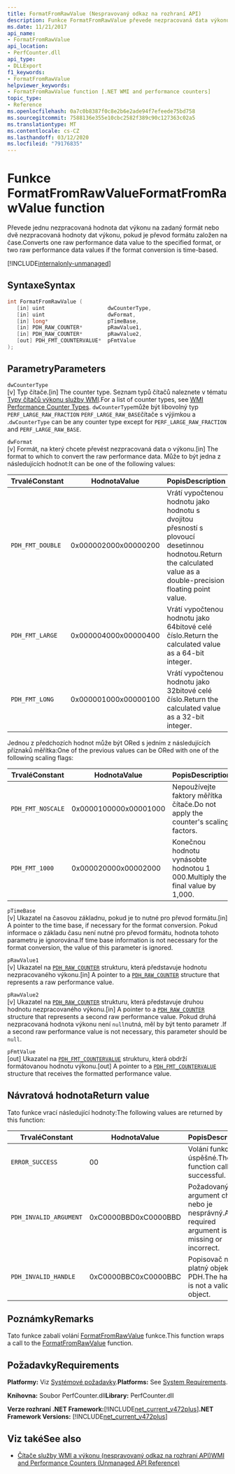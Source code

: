 ```yaml
---
title: FormatFromRawValue (Nespravovaný odkaz na rozhraní API)
description: Funkce FormatFromRawValue převede nezpracovaná data výkonu do určeného formátu.
ms.date: 11/21/2017
api_name:
- FormatFromRawValue
api_location:
- PerfCounter.dll
api_type:
- DLLExport
f1_keywords:
- FormatFromRawValue
helpviewer_keywords:
- FormatFromRawValue function [.NET WMI and performance counters]
topic_type:
- Reference
ms.openlocfilehash: 0a7c0b8387f0c8e2b6e2ade94f7efeede75bd758
ms.sourcegitcommit: 7588136e355e10cbc2582f389c90c127363c02a5
ms.translationtype: MT
ms.contentlocale: cs-CZ
ms.lasthandoff: 03/12/2020
ms.locfileid: "79176835"
---
```

# <a name="formatfromrawvalue-function"></a><span data-ttu-id="66577-103">Funkce FormatFromRawValue</span><span class="sxs-lookup"><span data-stu-id="66577-103">FormatFromRawValue function</span></span>
<span data-ttu-id="66577-104">Převede jednu nezpracovaná hodnota dat výkonu na zadaný formát nebo dvě nezpracovaná hodnoty dat výkonu, pokud je převod formátu založen na čase.</span><span class="sxs-lookup"><span data-stu-id="66577-104">Converts one raw performance data value to the specified format, or two raw performance data values if the format conversion is time-based.</span></span>

[!INCLUDE[internalonly-unmanaged](../../../../includes/internalonly-unmanaged.md)]

## <a name="syntax"></a><span data-ttu-id="66577-105">Syntaxe</span><span class="sxs-lookup"><span data-stu-id="66577-105">Syntax</span></span>

```cpp
int FormatFromRawValue (
   [in] uint                    dwCounterType,
   [in] uint                    dwFormat,
   [in] long*                   pTimeBase,
   [in] PDH_RAW_COUNTER*        pRawValue1,
   [in] PDH_RAW_COUNTER*        pRawValue2,
   [out] PDH_FMT_COUNTERVALUE*  pFmtValue
);
```

## <a name="parameters"></a><span data-ttu-id="66577-106">Parametry</span><span class="sxs-lookup"><span data-stu-id="66577-106">Parameters</span></span>

`dwCounterType`\
<span data-ttu-id="66577-107">[v] Typ čítače.</span><span class="sxs-lookup"><span data-stu-id="66577-107">[in] The counter type.</span></span> <span data-ttu-id="66577-108">Seznam typů čítačů naleznete v tématu [Typy čítačů výkonu služby WMI](/windows/desktop/WmiSdk/wmi-performance-counter-types).</span><span class="sxs-lookup"><span data-stu-id="66577-108">For a list of counter types, see [WMI Performance Counter Types](/windows/desktop/WmiSdk/wmi-performance-counter-types).</span></span> <span data-ttu-id="66577-109">`dwCounterType`může být libovolný typ `PERF_LARGE_RAW_FRACTION` `PERF_LARGE_RAW_BASE`čítače s výjimkou a .</span><span class="sxs-lookup"><span data-stu-id="66577-109">`dwCounterType` can be any counter type except for `PERF_LARGE_RAW_FRACTION` and `PERF_LARGE_RAW_BASE`.</span></span>

`dwFormat`\
<span data-ttu-id="66577-110">[v] Formát, na který chcete převést nezpracovaná data o výkonu.</span><span class="sxs-lookup"><span data-stu-id="66577-110">[in] The format to which to convert the raw performance data.</span></span> <span data-ttu-id="66577-111">Může to být jedna z následujících hodnot:</span><span class="sxs-lookup"><span data-stu-id="66577-111">It can be one of the following values:</span></span>

|<span data-ttu-id="66577-112">Trvalé</span><span class="sxs-lookup"><span data-stu-id="66577-112">Constant</span></span>  |<span data-ttu-id="66577-113">Hodnota</span><span class="sxs-lookup"><span data-stu-id="66577-113">Value</span></span>  |<span data-ttu-id="66577-114">Popis</span><span class="sxs-lookup"><span data-stu-id="66577-114">Description</span></span> |
|---------|---------|---------|
| `PDH_FMT_DOUBLE` |<span data-ttu-id="66577-115">0x00000200</span><span class="sxs-lookup"><span data-stu-id="66577-115">0x00000200</span></span> | <span data-ttu-id="66577-116">Vrátí vypočtenou hodnotu jako hodnotu s dvojitou přesností s plovoucí desetinnou hodnotou.</span><span class="sxs-lookup"><span data-stu-id="66577-116">Return the calculated value as a double-precision floating point value.</span></span> |
| `PDH_FMT_LARGE` | <span data-ttu-id="66577-117">0x00000400</span><span class="sxs-lookup"><span data-stu-id="66577-117">0x00000400</span></span> | <span data-ttu-id="66577-118">Vrátí vypočtenou hodnotu jako 64bitové celé číslo.</span><span class="sxs-lookup"><span data-stu-id="66577-118">Return the calculated value as a 64-bit integer.</span></span> |
| `PDH_FMT_LONG` | <span data-ttu-id="66577-119">0x00000100</span><span class="sxs-lookup"><span data-stu-id="66577-119">0x00000100</span></span> | <span data-ttu-id="66577-120">Vrátí vypočtenou hodnotu jako 32bitové celé číslo.</span><span class="sxs-lookup"><span data-stu-id="66577-120">Return the calculated value as a 32-bit integer.</span></span> |

<span data-ttu-id="66577-121">Jednou z předchozích hodnot může být ORed s jedním z následujících příznaků měřítka:</span><span class="sxs-lookup"><span data-stu-id="66577-121">One of the previous values can be ORed with one of the following scaling flags:</span></span>

|<span data-ttu-id="66577-122">Trvalé</span><span class="sxs-lookup"><span data-stu-id="66577-122">Constant</span></span>  |<span data-ttu-id="66577-123">Hodnota</span><span class="sxs-lookup"><span data-stu-id="66577-123">Value</span></span>  |<span data-ttu-id="66577-124">Popis</span><span class="sxs-lookup"><span data-stu-id="66577-124">Description</span></span> |
|---------|---------|---------|
| `PDH_FMT_NOSCALE` | <span data-ttu-id="66577-125">0x000010000</span><span class="sxs-lookup"><span data-stu-id="66577-125">0x00001000</span></span> | <span data-ttu-id="66577-126">Nepoužívejte faktory měřítka čítače.</span><span class="sxs-lookup"><span data-stu-id="66577-126">Do not apply the counter's scaling factors.</span></span> |
| `PDH_FMT_1000` | <span data-ttu-id="66577-127">0x00002000</span><span class="sxs-lookup"><span data-stu-id="66577-127">0x00002000</span></span> | <span data-ttu-id="66577-128">Konečnou hodnotu vynásobte hodnotou 1 000.</span><span class="sxs-lookup"><span data-stu-id="66577-128">Multiply the final value by 1,000.</span></span> |

`pTimeBase`\
<span data-ttu-id="66577-129">[v] Ukazatel na časovou základnu, pokud je to nutné pro převod formátu.</span><span class="sxs-lookup"><span data-stu-id="66577-129">[in] A pointer to the time base, if necessary for the format conversion.</span></span> <span data-ttu-id="66577-130">Pokud informace o základu času není nutné pro převod formátu, hodnota tohoto parametru je ignorována.</span><span class="sxs-lookup"><span data-stu-id="66577-130">If time base information is not necessary for the format conversion, the value of this parameter is ignored.</span></span>

`pRawValue1`\
<span data-ttu-id="66577-131">[v] Ukazatel na [`PDH_RAW_COUNTER`](/windows/win32/api/pdh/ns-pdh-pdh_raw_counter) strukturu, která představuje hodnotu nezpracovaného výkonu.</span><span class="sxs-lookup"><span data-stu-id="66577-131">[in] A pointer to a [`PDH_RAW_COUNTER`](/windows/win32/api/pdh/ns-pdh-pdh_raw_counter) structure that represents a raw performance value.</span></span>

`pRawValue2`\
<span data-ttu-id="66577-132">[v] Ukazatel na [`PDH_RAW_COUNTER`](/windows/win32/api/pdh/ns-pdh-pdh_raw_counter) strukturu, která představuje druhou hodnotu nezpracovaného výkonu.</span><span class="sxs-lookup"><span data-stu-id="66577-132">[in] A pointer to a [`PDH_RAW_COUNTER`](/windows/win32/api/pdh/ns-pdh-pdh_raw_counter) structure that represents a second raw performance value.</span></span> <span data-ttu-id="66577-133">Pokud druhá nezpracovaná hodnota výkonu není `null`nutná, měl by být tento parametr .</span><span class="sxs-lookup"><span data-stu-id="66577-133">If a second raw performance value is not necessary, this parameter should be `null`.</span></span>

`pFmtValue`\
<span data-ttu-id="66577-134">[out] Ukazatel na [`PDH_FMT_COUNTERVALUE`](/windows/win32/api/pdh/ns-pdh-pdh_fmt_countervalue) strukturu, která obdrží formátovanou hodnotu výkonu.</span><span class="sxs-lookup"><span data-stu-id="66577-134">[out] A pointer to a [`PDH_FMT_COUNTERVALUE`](/windows/win32/api/pdh/ns-pdh-pdh_fmt_countervalue) structure that receives the formatted performance value.</span></span>

## <a name="return-value"></a><span data-ttu-id="66577-135">Návratová hodnota</span><span class="sxs-lookup"><span data-stu-id="66577-135">Return value</span></span>

<span data-ttu-id="66577-136">Tato funkce vrací následující hodnoty:</span><span class="sxs-lookup"><span data-stu-id="66577-136">The following values are returned by this function:</span></span>

|<span data-ttu-id="66577-137">Trvalé</span><span class="sxs-lookup"><span data-stu-id="66577-137">Constant</span></span>  |<span data-ttu-id="66577-138">Hodnota</span><span class="sxs-lookup"><span data-stu-id="66577-138">Value</span></span>  |<span data-ttu-id="66577-139">Popis</span><span class="sxs-lookup"><span data-stu-id="66577-139">Description</span></span>  |
|---------|---------|---------|
| `ERROR_SUCCESS` | <span data-ttu-id="66577-140">0</span><span class="sxs-lookup"><span data-stu-id="66577-140">0</span></span> | <span data-ttu-id="66577-141">Volání funkce je úspěšné.</span><span class="sxs-lookup"><span data-stu-id="66577-141">The function call is successful.</span></span> |
| `PDH_INVALID_ARGUMENT` | <span data-ttu-id="66577-142">0xC0000BBD</span><span class="sxs-lookup"><span data-stu-id="66577-142">0xC0000BBD</span></span> | <span data-ttu-id="66577-143">Požadovaný argument chybí nebo je nesprávný.</span><span class="sxs-lookup"><span data-stu-id="66577-143">A required argument is missing or incorrect.</span></span> |
| `PDH_INVALID_HANDLE` | <span data-ttu-id="66577-144">0xC0000BBC</span><span class="sxs-lookup"><span data-stu-id="66577-144">0xC0000BBC</span></span> | <span data-ttu-id="66577-145">Popisovač není platný objekt PDH.</span><span class="sxs-lookup"><span data-stu-id="66577-145">The handle is not a valid PDH object.</span></span> |

## <a name="remarks"></a><span data-ttu-id="66577-146">Poznámky</span><span class="sxs-lookup"><span data-stu-id="66577-146">Remarks</span></span>

<span data-ttu-id="66577-147">Tato funkce zabalí volání [FormatFromRawValue](https://docs.microsoft.com/previous-versions/ms231047(v=vs.85)) funkce.</span><span class="sxs-lookup"><span data-stu-id="66577-147">This function wraps a call to the [FormatFromRawValue](https://docs.microsoft.com/previous-versions/ms231047(v=vs.85)) function.</span></span>

## <a name="requirements"></a><span data-ttu-id="66577-148">Požadavky</span><span class="sxs-lookup"><span data-stu-id="66577-148">Requirements</span></span>

 <span data-ttu-id="66577-149">**Platformy:** Viz [Systémové požadavky](../../get-started/system-requirements.md).</span><span class="sxs-lookup"><span data-stu-id="66577-149">**Platforms:** See [System Requirements](../../get-started/system-requirements.md).</span></span>

 <span data-ttu-id="66577-150">**Knihovna:** Soubor PerfCounter.dll</span><span class="sxs-lookup"><span data-stu-id="66577-150">**Library:** PerfCounter.dll</span></span>

 <span data-ttu-id="66577-151">**Verze rozhraní .NET Framework:**[!INCLUDE[net_current_v472plus](../../../../includes/net-current-v472plus.md)]</span><span class="sxs-lookup"><span data-stu-id="66577-151">**.NET Framework Versions:** [!INCLUDE[net_current_v472plus](../../../../includes/net-current-v472plus.md)]</span></span>

## <a name="see-also"></a><span data-ttu-id="66577-152">Viz také</span><span class="sxs-lookup"><span data-stu-id="66577-152">See also</span></span>

- [<span data-ttu-id="66577-153">Čítače služby WMI a výkonu (nespravovaný odkaz na rozhraní API)</span><span class="sxs-lookup"><span data-stu-id="66577-153">WMI and Performance Counters (Unmanaged API Reference)</span></span>](index.md)
